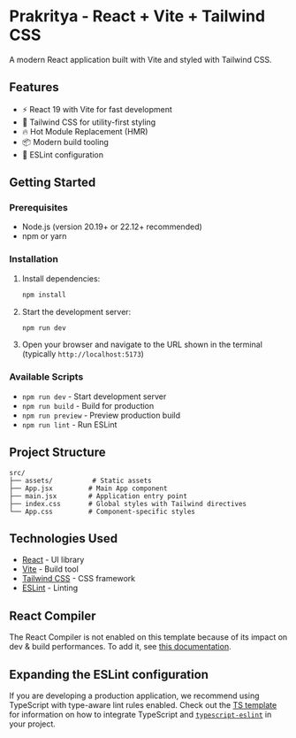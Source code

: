 # Prakritya - React + Vite + Tailwind CSS

A modern React application built with Vite and styled with Tailwind CSS.

## Features

- ⚡️ React 19 with Vite for fast development
- 🎨 Tailwind CSS for utility-first styling
- 🔥 Hot Module Replacement (HMR)
- 📦 Modern build tooling
- 🎯 ESLint configuration

## Getting Started

### Prerequisites

- Node.js (version 20.19+ or 22.12+ recommended)
- npm or yarn

### Installation

1. Install dependencies:
   ```bash
   npm install
   ```

2. Start the development server:
   ```bash
   npm run dev
   ```

3. Open your browser and navigate to the URL shown in the terminal (typically `http://localhost:5173`)

### Available Scripts

- `npm run dev` - Start development server
- `npm run build` - Build for production
- `npm run preview` - Preview production build
- `npm run lint` - Run ESLint

## Project Structure

```
src/
├── assets/          # Static assets
├── App.jsx         # Main App component
├── main.jsx        # Application entry point
├── index.css       # Global styles with Tailwind directives
└── App.css         # Component-specific styles
```

## Technologies Used

- [React](https://react.dev/) - UI library
- [Vite](https://vite.dev/) - Build tool
- [Tailwind CSS](https://tailwindcss.com/) - CSS framework
- [ESLint](https://eslint.org/) - Linting

## React Compiler

The React Compiler is not enabled on this template because of its impact on dev & build performances. To add it, see [this documentation](https://react.dev/learn/react-compiler/installation).

## Expanding the ESLint configuration

If you are developing a production application, we recommend using TypeScript with type-aware lint rules enabled. Check out the [TS template](https://github.com/vitejs/vite/tree/main/packages/create-vite/template-react-ts) for information on how to integrate TypeScript and [`typescript-eslint`](https://typescript-eslint.io) in your project.
